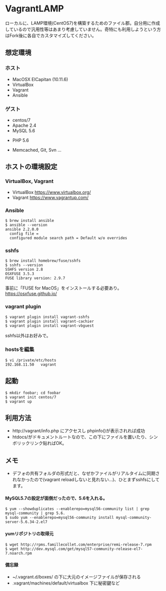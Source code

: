 # VagrantLAMP
ローカルに、LAMP環境(CentOS7)を構築するためのファイル郡。自分用に作成しているので汎用性等はあまり考慮していません。奇特にも利用しようという方はFork後に各自でカスタマイズしてください。

## 想定環境

### ホスト

+ MacOSX ElCapitan (10.11.6)
+ VirtualBox
+ Vagrant
+ Ansible

### ゲスト 

+ centos/7
+ Apache 2.4
+ MySQL 5.6
* PHP 5.6
+ Memcached, Git, Svn ...

## ホストの環境設定
### VirtualBox, Vagrant
* VirtualBox https://www.virtualbox.org/
* Vagrant https://www.vagrantup.com/

### Ansible
	$ brew install ansible
	$ ansible --version
	ansible 2.2.0.0
	  config file = 
	  configured module search path = Default w/o overrides

### sshfs
	$ brew install homebrew/fuse/sshfs
	$ sshfs --version
	SSHFS version 2.8
	OSXFUSE 3.5.3
	FUSE library version: 2.9.7

事前に「FUSE for MacOS」をインストールする必要あり。
https://osxfuse.github.io/


### vagrant plugin
	$ vagrant plugin install vagrant-sshfs
	$ vagrant plugin install vagrant-cachier
	$ vagrant plugin install vagrant-vbguest

sshfs以外はお好みで。


### hostsを編集
	$ vi /private/etc/hosts
	192.168.11.50   vagrant

## 起動
	$ mkdir foobar; cd foobar
	$ vagrant init centos/7
	$ vagrant up

## 利用方法
* http://vagrant/info.php にアクセスし phpinfo()が表示されれば成功
* htdocs/がドキュメントルートなので、この下にファイルを置いたり、シンボリックリンク貼ればOK。

## メモ
* デフォの共有フォルダの形式だと、なぜかファイルがリアルタイムに同期されなかったので(vagrant reloadしないと見れない…)、ひとまずsshfsにしてます。

#### MySQL5.7の設定が面倒だったので、5.6を入れる。
	$ yum --showduplicates --enablerepo=mysql56-community list | grep mysql-community | grep 5.6.
	$ sudo yum --enablerepo=mysql56-community install mysql-community-server-5.6.34-2.el7 

#### yumリポジトリの取得元
	$ wget http://rpms.famillecollet.com/enterprise/remi-release-7.rpm
	$ wget http://dev.mysql.com/get/mysql57-community-release-el7-7.noarch.rpm	

#### 備忘録
* ~/.vagrant.d/boxes/ の下に大元のイメージファイルが保存される
* .vagrant/machines/default/virtualbox 下に秘密鍵など
